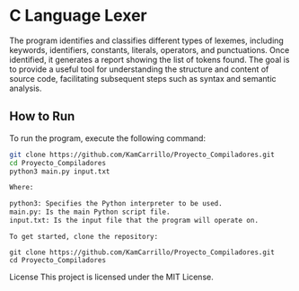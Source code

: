 # C Language Lexer

The program identifies and classifies different types of lexemes, including keywords, identifiers, constants, literals, operators, and punctuations. Once identified, it generates a report showing the list of tokens found. The goal is to provide a useful tool for understanding the structure and content of source code, facilitating subsequent steps such as syntax and semantic analysis.

## How to Run

To run the program, execute the following command:

```bash
git clone https://github.com/KamCarrillo/Proyecto_Compiladores.git
cd Proyecto_Compiladores
python3 main.py input.txt

Where:

python3: Specifies the Python interpreter to be used.
main.py: Is the main Python script file.
input.txt: Is the input file that the program will operate on.
```
```Installation
To get started, clone the repository:

git clone https://github.com/KamCarrillo/Proyecto_Compiladores.git
cd Proyecto_Compiladores
```
License
This project is licensed under the MIT License.
